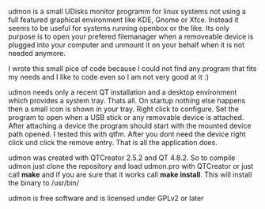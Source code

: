 udmon is a small UDisks monitor programm for linux systems not using a full
featured graphical environment like KDE, Gnome or Xfce. Instead it seems to be useful for systems
running openbox or the like. Its only purpose is to open your prefered filemanager when a
removeable device is plugged into your computer and unmount it on your behalf when it is not needed anymore.

I wrote this small pice of code because I could not find any program that fits my needs and I like
to code even so I am not very good at it :)

udmon needs only a recent QT installation and a desktop environment which provides a system tray. Thats all.
On startup nothing else happens then a small icon is shown in your tray. Right click to configure. Set the program
to open when a USB stick or any removable device is attached. After attaching a device the program should start
with the mounted device path opened. I tested this with qtfm. After you dont need the device right click und
click the remove entry. That is all the application does.

udmon was created with QTCreator 2.5.2 and QT 4.8.2. So to compile udmon just clone the repository and load
udmon.pro with QTCreator or just call **make** and if you are sure that it works call **make install**. This
will install the binary to /usr/bin/

udmon is free software and is licensed under GPLv2 or later